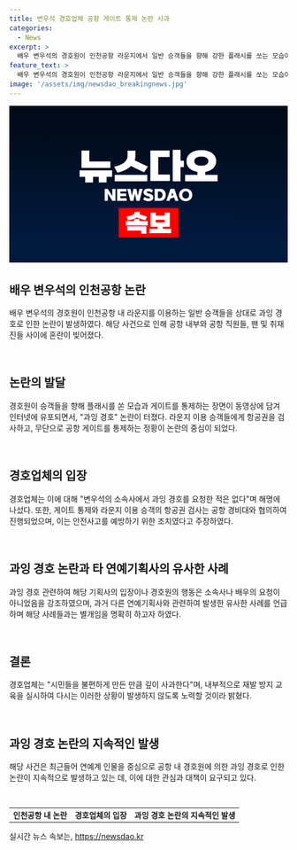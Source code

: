 ```yaml
---
title: 변우석 경호업체 공항 게이트 통제 논란 사과
categories:
  - News
excerpt: >
  배우 변우석의 경호원이 인천공항 라운지에서 일반 승객들을 향해 강한 플래시를 쏘는 모습이 논란이 되고 있다. 이에 경호업체는 사과하며 해명했지만, 공항을 이용하는 사람들에게 불편을 준 만큼 깊이 사과한다고 밝혔다. 이에 대한 비판도 나오면서 과잉 경호 문제가 제기되고 있다. 이 같은 연예인 과잉 경호 문제는 과거에도 여러 차례 발생하여 논란이 되었던 바 있다.
feature_text: >
  배우 변우석의 경호원이 인천공항 라운지에서 일반 승객들을 향해 강한 플래시를 쏘는 모습이 논란이 되고 있다. 이에 경호업체는 사과하며 해명했지만, 공항을 이용하는 사람들에게 불편을 준 만큼 깊이 사과한다고 밝혔다. 이에 대한 비판도 나오면서 과잉 경호 문제가 제기되고 있다. 이 같은 연예인 과잉 경호 문제는 과거에도 여러 차례 발생하여 논란이 되었던 바 있다.
image: '/assets/img/newsdao_breakingnews.jpg'
---
```


<p><img src="/assets/img/newsdao_breakingnews.jpg" alt="flaretime 속보" /></p>

<h2 data-ke-size="size26">배우 변우석의 인천공항 논란</h2>

<p>배우 변우석의 경호원이 인천공항 내 라운지를 이용하는 일반 승객들을 상대로 과잉 경호로 인한 논란이 발생하였다. 해당 사건으로 인해 공항 내부와 공항 직원들, 팬 및 취재진들 사이에 혼란이 빚어졌다. </p>

<p data-ke-size="size16">&nbsp;</p>

<h2 data-ke-size="size24">논란의 발달</h2>

<p>경호원이 승객들을 향해 플래시를 쏜 모습과 게이트를 통제하는 장면이 동영상에 담겨 인터넷에 유포되면서, "과잉 경호" 논란이 터졌다. 라운지 이용 승객들에게 항공권을 검사하고, 무단으로 공항 게이트를 통제하는 정황이 논란의 중심이 되었다.</p>

<p data-ke-size="size16">&nbsp;</p>

<h2 data-ke-size="size24">경호업체의 입장</h2>

<p>경호업체는 이에 대해 "변우석의 소속사에서 과잉 경호를 요청한 적은 없다"며 해명에 나섰다. 또한, 게이트 통제와 라운지 이용 승객의 항공권 검사는 공항 경비대와 협의하여 진행되었으며, 이는 안전사고를 예방하기 위한 조치였다고 주장하였다.</p>

<p data-ke-size="size16">&nbsp;</p>

<h2 data-ke-size="size24">과잉 경호 논란과 타 연예기획사의 유사한 사례</h2>

<p>과잉 경호 관련하여 해당 기획사의 입장이나 경호원의 행동은 소속사나 배우의 요청이 아니었음을 강조하였으며, 과거 다른 연예기획사와 관련하여 발생한 유사한 사례를 언급하며 해당 사례들과는 별개임을 명확히 하고자 하였다.</p>

<p data-ke-size="size16">&nbsp;</p>

<h2 data-ke-size="size24">결론</h2>

<p>경호업체는 "시민들을 불편하게 만든 만큼 깊이 사과한다"며, 내부적으로 재발 방지 교육을 실시하여 다시는 이러한 상황이 발생하지 않도록 노력할 것이라 밝혔다.</p>

<p data-ke-size="size16">&nbsp;</p>

<h2 data-ke-size="size24">과잉 경호 논란의 지속적인 발생</h2>

<p>해당 사건은 최근들어 연예계 인물을 중심으로 공항 내 경호원에 의한 과잉 경호로 인한 논란이 지속적으로 발생하고 있는 데, 이에 대한 관심과 대책이 요구되고 있다.</p>

<p data-ke-size="size16">&nbsp;</p>

<table>
  <tbody>
    <tr>
      <td style="text-align: center; height: 17px;"><b>인천공항 내 논란</b></td>
      <td style="text-align: center; height: 17px;"><b>경호업체의 입장</b></td>
      <td style="text-align: center; height: 17px;"><b>과잉 경호 논란의 지속적인 발생</b></td>
    </tr>
  </tbody>
</table>
실시간 뉴스 속보는, <a href="https://newsdao.kr" rel="dofollow">https://newsdao.kr</a>


